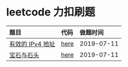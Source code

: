 # leetcode  力扣刷题

|题目|代码|做题时间|
|:---|:---|:---|
|[有效的 IPv4 地址](./note/simple/DefangIPaddr.md)|[here](./leetcode-item/src/main/java/simple/DefangIPaddr.java)|2019-07-11|
|[宝石与石头](../note/simple/DefangIPaddr.md)|[here](./leetcode-item/src/main/java/simple/DefangIPaddr.java)|2019-07-11|
